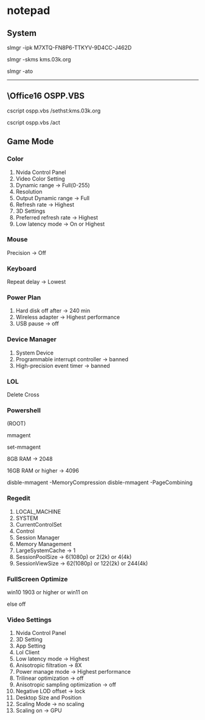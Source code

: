 # notepad

## System

slmgr -ipk M7XTQ-FN8P6-TTKYV-9D4CC-J462D

slmgr -skms kms.03k.org

slmgr -ato

---

## \Office16  OSPP.VBS

cscript ospp.vbs /sethst:kms.03k.org

cscript ospp.vbs /act

## Game Mode

### Color

1. Nvida Control Panel
1. Video Color Setting
1. Dynamic range -> Full(0-255)
1. Resolution
1. Output Dynamic range -> Full
1. Refresh rate -> Highest
1. 3D Settings
1. Preferred refresh rate -> Highest
1. Low latency mode -> On or Highest

### Mouse

Precision -> Off

### Keyboard

Repeat delay -> Lowest

### Power Plan

1. Hard disk off after -> 240 min
1. Wireless adapter -> Highest performance
1. USB pause -> off

### Device Manager

1. System Device
1. Programmable interrupt controller -> banned
1. High-precision event timer -> banned

### LOL

Delete Cross

### Powershell

(ROOT)

mmagent

set-mmagent

8GB RAM -> 2048

16GB RAM or higher -> 4096

disble-mmagent -MemoryCompression
disble-mmagent -PageCombining

### Regedit

1. LOCAL_MACHINE
1. SYSTEM
1. CurrentControlSet
1. Control
1. Session Manager
1. Memory Management
1. LargeSystemCache -> 1
1. SessionPoolSize -> 6(1080p) or 2(2k) or 4(4k)
1. SessionViewSize -> 62(1080p) or 122(2k) or 244(4k)

### FullScreen Optimize

win10 1903 or higher or win11 on

else off

### Video Settings

1. Nvida Control Panel
1. 3D Setting
1. App Setting
1. Lol Client
1. Low latency mode -> Highest
1. Anisotropic filtration -> 8X
1. Power manage mode -> Highest performance
1. Trilinear optimization -> off
1. Anisotropic sampling optimization -> off
1. Negative LOD offset -> lock
1. Desktop Size and Position
1. Scaling Mode -> no scaling
1. Scaling on -> GPU
